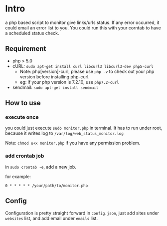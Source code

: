 # Intro
a php based script to monitor give links/urls status. If any  error occurred, it could email an error list to you. You could run this with your corntab to have a scheduled status check. 

## Requirement

* php > 5.0
* cURL: `sudo apt-get install curl libcurl3 libcurl3-dev php5-curl`
    * Note: php[version]-curl, please use `php -v` to check out your php version before installing php-curl.
    * eg: if your php version is 7.2.10, use `php7.2-curl`
* sendmail: `sudo apt-get install sendmail`

## How to use

### execute once
you could just execute `sudo monitor.php` in terminal. It has to run under root, because it writes log to `/var/log/web_status_monitor.log`

Note: `chmod u+x monitor.php` if you have any permission problem. 
### add crontab job
in `sudo crontab -e`, add a new job.

for example:

`0 * * * * * /your/path/to/monitor.php` 

## Config
Configuration is pretty straight forward in `config.json`, just add sites under `websites` list, and add email under `emails` list.

